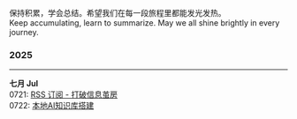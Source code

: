 保持积累，学会总结。希望我们在每一段旅程里都能发光发热。  
Keep accumulating, learn to summarize. May we all shine brightly in every journey.
### 2025
___
**七月 Jul**  
0721: [RSS 订阅 - 打破信息茧房](https://github.com/KreivenWang/journey/blob/main/issue-1.md)  
0722: [本地AI知识库搭建](https://github.com/KreivenWang/journey/blob/main/issue-2.md)  
